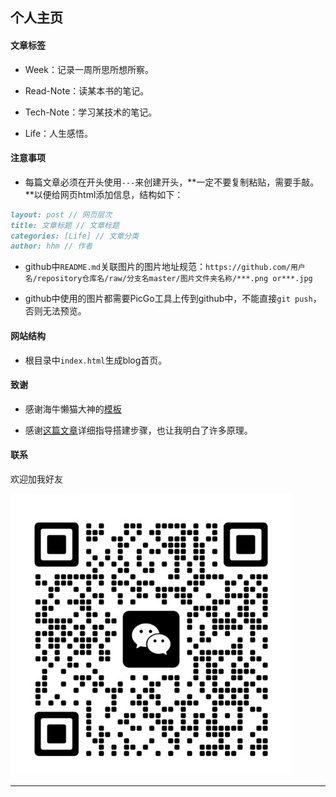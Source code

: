 ## 个人主页

#### 文章标签

* Week：记录一周所思所想所察。

* Read-Note：读某本书的笔记。
* Tech-Note：学习某技术的笔记。
* Life：人生感悟。

#### 注意事项

* 每篇文章必须在开头使用`---`来创建开头，**一定不要复制粘贴，需要手敲。**以便给网页html添加信息，结构如下：

```markdown
layout: post // 网页层次
title: 文章标题 // 文章标题
categories: [Life] // 文章分类
author: hhm // 作者
```

* github中`README.md`关联图片的图片地址规范：`https://github.com/用户名/repository仓库名/raw/分支名master/图片文件夹名称/***.png or***.jpg`

* github中使用的图片都需要PicGo工具上传到github中，不能直接`git push`，否则无法预览。

#### 网站结构

* 根目录中`index.html`生成blog首页。


#### 致谢

* 感谢海牛懒猫大神的[模板](https://github.com/manateelazycat/manateelazycat.github.io)

* 感谢[这篇文章]( https://bingqiangzhou.github.io/2019/08/13/DailySummary-HowToSettingGithubIoWithHexoAndNextTheme.html#%E6%90%AD%E5%BB%BAhexo%E7%8E%AF%E5%A2%83)详细指导搭建步骤，也让我明白了许多原理。

#### 联系

欢迎加我好友

![个人微信号](https://raw.githubusercontent.com/hhm-bjfu/hhm-bjfu.github.io/main/pics/aboutMe/weixin.jpg)

****

